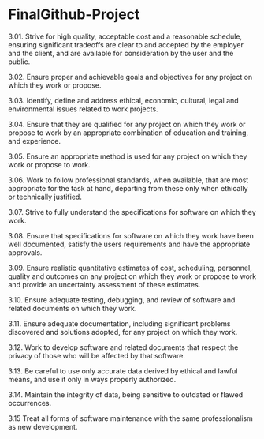 # FinalGithub-Project
3.01. Strive for high quality, acceptable cost and a reasonable schedule, ensuring significant tradeoffs are clear to and accepted by the employer and the client, and are available for consideration by the user and the public.

3.02. Ensure proper and achievable goals and objectives for any project on which they work or propose.

3.03. Identify, define and address ethical, economic, cultural, legal and environmental issues related to work projects.

3.04. Ensure that they are qualified for any project on which they work or propose to work by an appropriate combination of education and training, and experience.

3.05. Ensure an appropriate method is used for any project on which they work or propose to work.

3.06. Work to follow professional standards, when available, that are most appropriate for the task at hand, departing from these only when ethically or technically justified.

3.07. Strive to fully understand the specifications for software on which they work.

3.08. Ensure that specifications for software on which they work have been well documented, satisfy the users requirements and have the appropriate approvals.

3.09. Ensure realistic quantitative estimates of cost, scheduling, personnel, quality and outcomes on any project on which they work or propose to work and provide an uncertainty assessment of these estimates.

3.10. Ensure adequate testing, debugging, and review of software and related documents on which they work.

3.11. Ensure adequate documentation, including significant problems discovered and solutions adopted, for any project on which they work.

3.12. Work to develop software and related documents that respect the privacy of those who will be affected by that software.

3.13. Be careful to use only accurate data derived by ethical and lawful means, and use it only in ways properly authorized.

3.14. Maintain the integrity of data, being sensitive to outdated or flawed occurrences.

3.15 Treat all forms of software maintenance with the same professionalism as new development.
